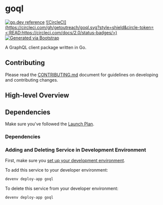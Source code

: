 
# goql
[![go.dev reference](https://img.shields.io/badge/go.dev-reference-007d9c?logo=go&logoColor=white)](https://engdocs.outreach.cloud/github.com/getoutreach/goql)
[![CircleCI](https://circleci.com/gh/getoutreach/goql.svg?style=shield&circle-token=<<no value>:READ:https://circleci.com/docs/2.0/status-badges/>)](https://circleci.com/gh/getoutreach/goql)
[![Generated via Bootstrap](https://img.shields.io/badge/Outreach-Bootstrap-%235951ff)](https://github.com/getoutreach/bootstrap)

A GraphQL client package written in Go.

## Contributing

Please read the [CONTRIBUTING.md](.github/CONTRIBUTING.md) document for guidelines on developing and contributing changes.

## High-level Overview

<!--- Block(overview) -->
<!--- EndBlock(overview) -->
## Dependencies
Make sure you've followed the [Launch Plan](https://outreach-io.atlassian.net/wiki/spaces/EN/pages/695698940/Launch+Plan).

### Dependencies

### Adding and Deleting Service in Development Environment

First, make sure you [set up your development environment](https://github.com/getoutreach/devenv#getting-started).

To add this service to your developer environment:  
```bash
devenv deploy-app goql
```

To delete this service from your developer environment:  
```bash
devenv deploy-app goql
```